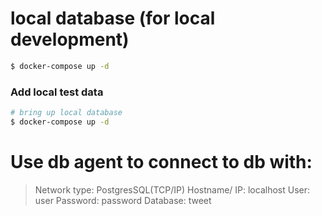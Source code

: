 # local database (for local development)

```bash
$ docker-compose up -d
```

### Add local test data

```bash
# bring up local database
$ docker-compose up -d
```

#  Use db agent to connect to db with:

> Network type: PostgresSQL(TCP/IP)
> Hostname/ IP: localhost
> User: user
> Password: password
> Database: tweet
